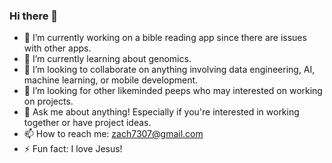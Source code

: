 ### Hi there 👋

- 🔭 I’m currently working on a bible reading app since there are issues with other apps.
- 🌱 I’m currently learning about genomics.
- 👯 I’m looking to collaborate on anything involving data engineering, AI, machine learning, or mobile development.
- 🤔 I’m looking for other likeminded peeps who may interested on working on projects.
- 💬 Ask me about anything! Especially if you're interested in working together or have project ideas. 
- 📫 How to reach me: zach7307@gmail.com
- ⚡ Fun fact: I love Jesus!

